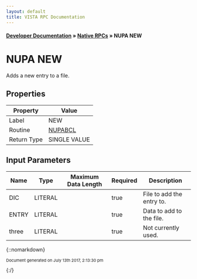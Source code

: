 ```yaml
---
layout: default
title: VISTA RPC Documentation
---
```


#### [Developer Documentation](../index) &#187; [Native RPCs](TableOfContents) &#187; NUPA NEW<br/>
# NUPA NEW

Adds a new entry to a file.

## Properties

Property | Value
--- | ---
Label | NEW
Routine | [NUPABCL](http://code.osehra.org/dox/Routine_NUPABCL_source.html)
Return Type | SINGLE VALUE


## Input Parameters

Name | Type | Maximum Data Length | Required | Description
--- | --- | --- | --- | ---
DIC | LITERAL |  | true | File to add the entry to.
ENTRY | LITERAL |  | true | Data to add to the file.
three | LITERAL |  | true | Not currently used.



{::nomarkdown} <br/><p style="font-size: 11px">Document generated on July 13th 2017, 2:13:30 pm</p>{:/}